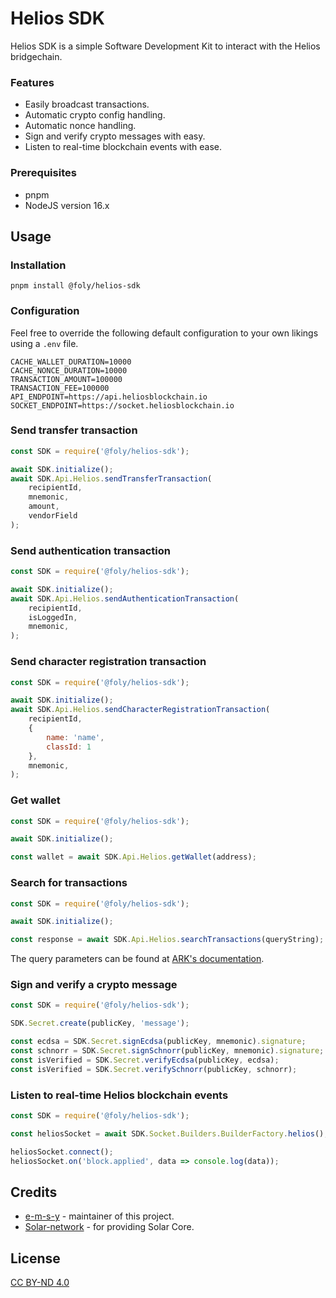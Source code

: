 # Helios SDK

Helios SDK is a simple Software Development Kit to interact with the Helios bridgechain. 

### Features
- Easily broadcast transactions.
- Automatic crypto config handling.
- Automatic nonce handling.
- Sign and verify crypto messages with easy.
- Listen to real-time blockchain events with ease.

### Prerequisites
- pnpm
- NodeJS version 16.x

## Usage
### Installation
```shell
pnpm install @foly/helios-sdk
```
### Configuration
Feel free to override the following default configuration to your own likings using a `.env` file.
```dotenv
CACHE_WALLET_DURATION=10000
CACHE_NONCE_DURATION=10000
TRANSACTION_AMOUNT=100000
TRANSACTION_FEE=100000
API_ENDPOINT=https://api.heliosblockchain.io
SOCKET_ENDPOINT=https://socket.heliosblockchain.io
```

### Send transfer transaction
```javascript
const SDK = require('@foly/helios-sdk');

await SDK.initialize();
await SDK.Api.Helios.sendTransferTransaction(
    recipientId, 
    mnemonic, 
    amount, 
    vendorField
);
```
### Send authentication transaction
```javascript
const SDK = require('@foly/helios-sdk');

await SDK.initialize();
await SDK.Api.Helios.sendAuthenticationTransaction(
    recipientId,
    isLoggedIn,
    mnemonic,
);
```
### Send character registration transaction
```javascript
const SDK = require('@foly/helios-sdk');

await SDK.initialize();
await SDK.Api.Helios.sendCharacterRegistrationTransaction(
    recipientId,
    {
        name: 'name',
        classId: 1
    },
    mnemonic,
);
```
### Get wallet
```javascript
const SDK = require('@foly/helios-sdk');

await SDK.initialize();

const wallet = await SDK.Api.Helios.getWallet(address);
```
### Search for transactions
```javascript
const SDK = require('@foly/helios-sdk');

await SDK.initialize();

const response = await SDK.Api.Helios.searchTransactions(queryString);
```
The query parameters can be found at [ARK's documentation](https://ark.dev/docs/api/public-rest-api/endpoints/transactions#list-all-transactions).
### Sign and verify a crypto message
```javascript
const SDK = require('@foly/helios-sdk');

SDK.Secret.create(publicKey, 'message');

const ecdsa = SDK.Secret.signEcdsa(publicKey, mnemonic).signature;
const schnorr = SDK.Secret.signSchnorr(publicKey, mnemonic).signature;
const isVerified = SDK.Secret.verifyEcdsa(publicKey, ecdsa);
const isVerified = SDK.Secret.verifySchnorr(publicKey, schnorr);
```
### Listen to real-time Helios blockchain events
```javascript
const SDK = require('@foly/helios-sdk');

const heliosSocket = await SDK.Socket.Builders.BuilderFactory.helios();

heliosSocket.connect();
heliosSocket.on('block.applied', data => console.log(data));
```
## Credits

- [e-m-s-y](https://github.com/e-m-s-y) - maintainer of this project.
- [Solar-network](https://github.com/Solar-network) - for providing Solar Core.

## License

[CC BY-ND 4.0](LICENSE.md)

